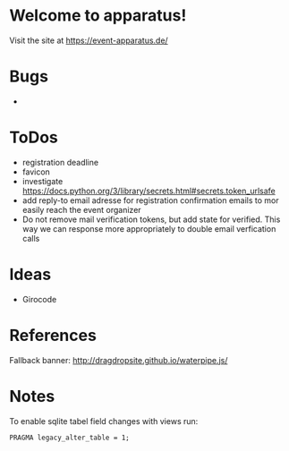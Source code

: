 # Welcome to apparatus!

Visit the site at https://event-apparatus.de/

# Bugs

* 


# ToDos

* registration deadline
* favicon
* investigate https://docs.python.org/3/library/secrets.html#secrets.token_urlsafe
* add reply-to email adresse for registration confirmation emails to mor easily reach the event organizer
* Do not remove mail verification tokens, but add state for verified. This way we can response more appropriately to double email verfication calls

# Ideas

* Girocode


# References

Fallback banner: http://dragdropsite.github.io/waterpipe.js/

# Notes

To enable sqlite tabel field changes with views run:
```
PRAGMA legacy_alter_table = 1;
```
